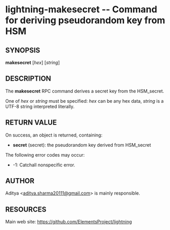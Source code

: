 lightning-makesecret -- Command for deriving pseudorandom key from HSM
=====================================================================

SYNOPSIS
--------

**makesecret** [*hex*] [*string*]

DESCRIPTION
-----------

The **makesecret** RPC command derives a secret key from the HSM\_secret.

One of *hex* or *string* must be specified: *hex* can be any hex data,
*string* is a UTF-8 string interpreted literally.

RETURN VALUE
------------

[comment]: # (GENERATE-FROM-SCHEMA-START)
On success, an object is returned, containing:

- **secret** (secret): the pseudorandom key derived from HSM\_secret

[comment]: # (GENERATE-FROM-SCHEMA-END)


The following error codes may occur:
- -1: Catchall nonspecific error.

AUTHOR
------

Aditya <<aditya.sharma20111@gmail.com>> is mainly responsible.

RESOURCES
---------

Main web site: <https://github.com/ElementsProject/lightning>

[comment]: # ( SHA256STAMP:94f3d533a330909b8f46d03d6a3fdd4c54105a948ee7ffa23ed853d785dd4f60)
